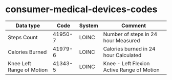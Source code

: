 # consumer-medical-devices-codes


Data type|Code|System|Comment
---------|----|------|-------|
Steps Count|41950-7|LOINC|Number of steps in 24 hour Measured
Calories Burned|41979-6 |LOINC|Calories burned in 24 hour Calculated
Knee Left Range of Motion|41343-5|LOINC|Knee - Left Flexion Active Range of Motion
